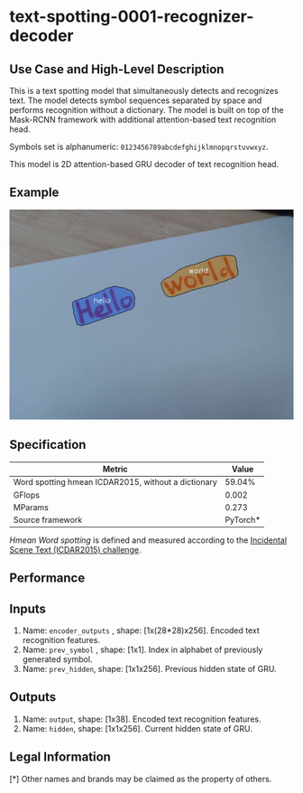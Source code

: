 # text-spotting-0001-recognizer-decoder

## Use Case and High-Level Description

This is a text spotting model that simultaneously detects and
recognizes text. The model detects symbol sequences separated by space and performs
recognition without a dictionary. The model is built on top of the Mask-RCNN
framework with additional attention-based text recognition head.

Symbols set is alphanumeric: `0123456789abcdefghijklmnopqrstuvwxyz`.

This model is 2D attention-based GRU decoder of text recognition head.


## Example

![](./text-spotting-0001.png)

## Specification

| Metric                                        | Value     |
|-----------------------------------------------|-----------|
| Word spotting hmean ICDAR2015, without a dictionary | 59.04%    |
| GFlops                                        | 0.002     |
| MParams                                       | 0.273     |
| Source framework                              | PyTorch\* |

*Hmean Word spotting* is defined and measured according to the
[Incidental Scene Text (ICDAR2015) challenge](https://rrc.cvc.uab.es/?ch=4&com=introduction).

## Performance

## Inputs

1.	Name: `encoder_outputs` , shape: [1x(28*28)x256]. Encoded text recognition features.
1.	Name: `prev_symbol` , shape: [1x1]. Index in alphabet of previously generated symbol.
1.	Name: `prev_hidden`, shape: [1x1x256]. Previous hidden state of GRU.

## Outputs

1.	Name: `output`, shape: [1x38]. Encoded text recognition features.
1.	Name: `hidden`, shape: [1x1x256]. Current hidden state of GRU.


## Legal Information

[*] Other names and brands may be claimed as the property of others.
